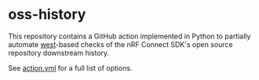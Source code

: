# oss-history

This repository contains a GitHub action implemented in Python to partially
automate [west](https://docs.zephyrproject.org/latest/guides/west/index.html)-based
checks of the nRF Connect SDK's open source repository downstream history.

See [action.yml](action.yml) for a full list of options.
